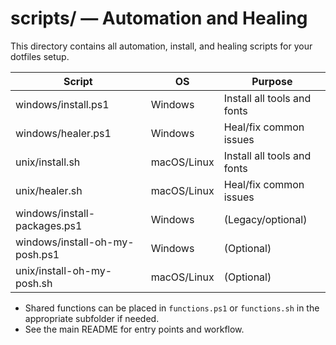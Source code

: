 # scripts/ — Automation and Healing

This directory contains all automation, install, and healing scripts for your dotfiles setup.

| Script                        | OS         | Purpose                        |
|-------------------------------|------------|--------------------------------|
| windows/install.ps1           | Windows    | Install all tools and fonts    |
| windows/healer.ps1            | Windows    | Heal/fix common issues         |
| unix/install.sh               | macOS/Linux| Install all tools and fonts    |
| unix/healer.sh                | macOS/Linux| Heal/fix common issues         |
| windows/install-packages.ps1  | Windows    | (Legacy/optional)              |
| windows/install-oh-my-posh.ps1| Windows    | (Optional)                     |
| unix/install-oh-my-posh.sh    | macOS/Linux| (Optional)                     |

- Shared functions can be placed in `functions.ps1` or `functions.sh` in the appropriate subfolder if needed.
- See the main README for entry points and workflow. 